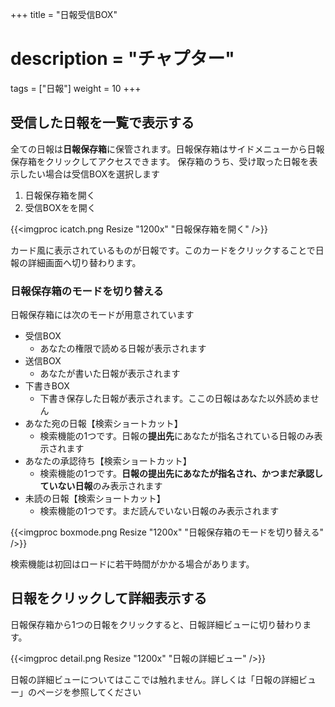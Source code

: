 +++
title = "日報受信BOX"
# description = "チャプター"
tags = ["日報"]
weight = 10
+++

## 受信した日報を一覧で表示する

全ての日報は**日報保存箱**に保管されます。日報保存箱はサイドメニューから日報保存箱をクリックしてアクセスできます。
保存箱のうち、受け取った日報を表示したい場合は受信BOXを選択します

1. 日報保存箱を開く
1. 受信BOXをを開く

{{<imgproc icatch.png Resize "1200x" "日報保存箱を開く" />}}

カード風に表示されているものが日報です。このカードをクリックすることで日報の詳細画面へ切り替わります。

### 日報保存箱のモードを切り替える

日報保存箱には次のモードが用意されています

- 受信BOX
  - あなたの権限で読める日報が表示されます
- 送信BOX
  - あなたが書いた日報が表示されます
- 下書きBOX
  - 下書き保存した日報が表示されます。ここの日報はあなた以外読めません
- あなた宛の日報【検索ショートカット】
  - 検索機能の1つです。日報の**提出先**にあなたが指名されている日報のみ表示されます
- あなたの承認待ち【検索ショートカット】
  - 検索機能の1つです。**日報の提出先にあなたが指名され、かつまだ承認していない日報**のみ表示されます
- 未読の日報【検索ショートカット】
  - 検索機能の1つです。まだ読んでいない日報のみ表示されます

{{<imgproc boxmode.png Resize "1200x" "日報保存箱のモードを切り替える" />}}

検索機能は初回はロードに若干時間がかかる場合があります。

## 日報をクリックして詳細表示する

日報保存箱から1つの日報をクリックすると、日報詳細ビューに切り替わります。

{{<imgproc detail.png Resize "1200x" "日報の詳細ビュー" />}}

日報の詳細ビューについてはここでは触れません。詳しくは「日報の詳細ビュー」のページを参照してください